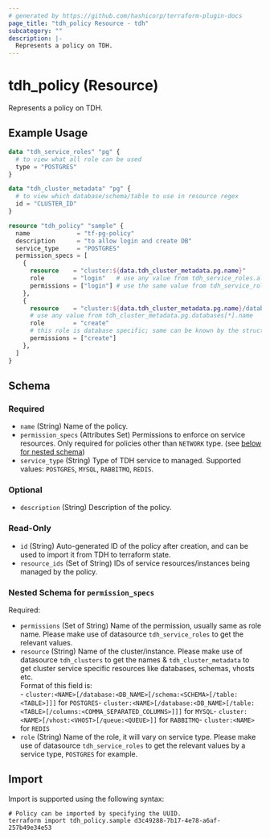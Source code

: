 ```yaml
---
# generated by https://github.com/hashicorp/terraform-plugin-docs
page_title: "tdh_policy Resource - tdh"
subcategory: ""
description: |-
  Represents a policy on TDH.
---
```


# tdh_policy (Resource)

Represents a policy on TDH.

## Example Usage

```terraform
data "tdh_service_roles" "pg" {
  # to view what all role can be used
  type = "POSTGRES"
}

data "tdh_cluster_metadata" "pg" {
  # to view which database/schema/table to use in resource regex
  id = "CLUSTER_ID"
}

resource "tdh_policy" "sample" {
  name             = "tf-pg-policy"
  description      = "to allow login and create DB"
  service_type     = "POSTGRES"
  permission_specs = [
    {
      resource    = "cluster:${data.tdh_cluster_metadata.pg.name}"
      role        = "login"   # use any value from tdh_service_roles.all.list[*].name
      permissions = ["login"] # use the same value from tdh_service_roles.all.list[*].name
    },
    {
      resource    = "cluster:${data.tdh_cluster_metadata.pg.name}/database:broadcom"
      # use any value from tdh_cluster_metadata.pg.databases[*].name
      role        = "create"
      # this role is database specific; same can be known by the structure of permissionId of service role
      permissions = ["create"]
    },
  ]
}
```

<!-- schema generated by tfplugindocs -->
## Schema

### Required

- `name` (String) Name of the policy.
- `permission_specs` (Attributes Set) Permissions to enforce on service resources. Only required for policies other than `NETWORK` type. (see [below for nested schema](#nestedatt--permission_specs))
- `service_type` (String) Type of TDH service to managed. Supported values: `POSTGRES`, `MYSQL`, `RABBITMQ`, `REDIS`.

### Optional

- `description` (String) Description of the policy.

### Read-Only

- `id` (String) Auto-generated ID of the policy after creation, and can be used to import it from TDH to terraform state.
- `resource_ids` (Set of String) IDs of service resources/instances being managed by the policy.

<a id="nestedatt--permission_specs"></a>
### Nested Schema for `permission_specs`

Required:

- `permissions` (Set of String) Name of the permission, usually same as role name. Please make use of datasource `tdh_service_roles` to get the relevant values.
- `resource` (String) Name of the cluster/instance. Please make use of datasource `tdh_clusters` to get the names & `tdh_cluster_metadata` to get cluster service specific resources like databases, schemas, vhosts etc.<br>Format of this field is:<br>- `cluster:<NAME>[/database:<DB_NAME>[/schema:<SCHEMA>[/table:<TABLE>]]]` for `POSTGRES`- `cluster:<NAME>[/database:<DB_NAME>[/table:<TABLE>[/columns:<COMMA_SEPARATED_COLUMNS>]]]` for `MYSQL`- `cluster:<NAME>[/vhost:<VHOST>[/queue:<QUEUE>]]` for `RABBITMQ`- `cluster:<NAME>` for `REDIS`
- `role` (String) Name of the role, it will vary on service type. Please make use of datasource `tdh_service_roles` to get the relevant values by a service type, `POSTGRES` for example.

## Import

Import is supported using the following syntax:

```shell
# Policy can be imported by specifying the UUID.
terraform import tdh_policy.sample d3c49288-7b17-4e78-a6af-257b49e34e53
```
